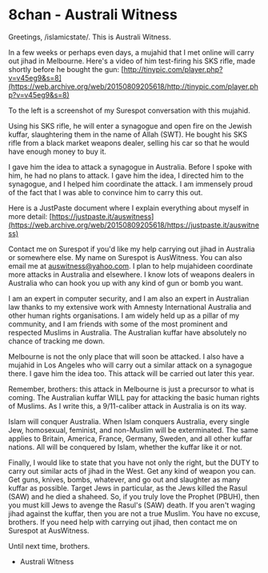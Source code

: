 # 8chan - Australi Witness

Greetings, /islamicstate/.  This is Australi Witness.

In a few weeks or perhaps even days, a mujahid that I met online will carry out jihad in Melbourne.  Here's a video of him test-firing his SKS rifle, made shortly before he bought the gun: [http://tinypic.com/player.php?v=v45eg9&s=8](https://web.archive.org/web/20150809205618/http://tinypic.com/player.php?v=v45eg9&s=8)

To the left is a screenshot of my Surespot conversation with this mujahid.

Using his SKS rifle, he will enter a synagogue and open fire on the Jewish kuffar, slaughtering them in the name of Allah (SWT).  He bought his SKS rifle from a black market weapons dealer, selling his car so that he would have enough money to buy it.

I gave him the idea to attack a synagogue in Australia.  Before I spoke with him, he had no plans to attack.  I gave him the idea, I directed him to the synagogue, and I helped him coordinate the attack.  I am immensely proud of the fact that I was able to convince him to carry this out.

Here is a JustPaste document where I explain everything about myself in more detail: [https://justpaste.it/auswitness](https://web.archive.org/web/20150809205618/https://justpaste.it/auswitness)

Contact me on Surespot if you'd like my help carrying out jihad in Australia or somewhere else.  My name on Surespot is AusWitness.  You can also email me at auswitness@yahoo.com.  I plan to help mujahideen coordinate more attacks in Australia and elsewhere.  I know lots of weapons dealers in Australia who can hook you up with any kind of gun or bomb you want.

I am an expert in computer security, and I am also an expert in Australian law thanks to my extensive work with Amnesty International Australia and other human rights organisations.  I am widely held up as a pillar of my community, and I am friends with some of the most prominent and respected Muslims in Australia.  The Australian kuffar have absolutely no chance of tracking me down.

Melbourne is not the only place that will soon be attacked.  I also have a mujahid in Los Angeles who will carry out a similar attack on a synagogue there.  I gave him the idea too.  This attack will be carried out later this year.

Remember, brothers: this attack in Melbourne is just a precursor to what is coming.  The Australian kuffar WILL pay for attacking the basic human rights of Muslims.  As I write this, a 9/11-caliber attack in Australia is on its way.

Islam will conquer Australia.  When Islam conquers Australia, every single Jew, homosexual, feminist, and non-Muslim will be exterminated. The same applies to Britain, America, France, Germany, Sweden, and all other kuffar nations.  All will be conquered by Islam, whether the kuffar like it or not.

Finally, I would like to state that you have not only the right, but the DUTY to carry out similar acts of jihad in the West.  Get any kind of weapon you can.  Get guns, knives, bombs, whatever, and go out and slaughter as many kuffar as possible.  Target Jews in particular, as the Jews killed the Rasul (SAW) and he died a shaheed.  So, if you truly love the Prophet (PBUH), then you must kill Jews to avenge the Rasul's (SAW) death.  If you aren't waging jihad against the kuffar, then you are not a true Muslim.  You have no excuse, brothers.  If you need help with carrying out jihad, then contact me on Surespot at AusWitness.

Until next time, brothers.

- Australi Witness